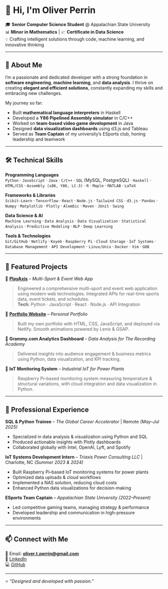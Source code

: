 # 👋 Hi, I'm Oliver Perrin

🎓 **Senior Computer Science Student** @ Appalachian State University  
📊 **Minor in Mathematics** | 📈 **Certificate in Data Science**  
💡 Crafting intelligent solutions through code, machine learning, and innovative thinking  

---

## 🚀 About Me  

I’m a passionate and dedicated developer with a strong foundation in **software engineering**, **machine learning**, and **data analysis**. I thrive on creating **elegant and efficient solutions**, constantly expanding my skills and embracing new challenges.  

My journey so far:  
- Built **mathematical language interpreters** in Haskell  
- Developed a **Y86 Pipelined Assembly simulator** in C/C++  
- Worked on **team-based video game development** in Java  
- Designed **data visualization dashboards** using d3.js and Tableau  
- Served as **Team Captain** of my university’s ESports club, honing leadership and teamwork  

---

## 🛠 Technical Skills  

**Programming Languages**  
`Python` · `JavaScript` · `Java` · `C/C++` · `SQL` (MySQL, PostgreSQL) · `Haskell` · `HTML/CSS` · `Assembly (x86, Y86, LC-3)` · `R` · `Maple` · `MATLAB` · `LaTeX`

**Frameworks & Libraries**  
`Scikit-Learn` · `TensorFlow` · `React` · `Node.js` · `Tailwind CSS` · `d3.js` · `Pandas` · `Numpy` · `Matplotlib` · `Plotly` · `Alembic` · `Maven` · `JUnit` · `Swing`

**Data Science & AI**  
`Machine Learning` · `Data Analysis` · `Data Visualization` · `Statistical Analysis` · `Predictive Modeling` · `NLP` · `Deep Learning`

**Tools & Technologies**  
`Git/GitHub` · `Netlify` · `Koyeb` · `Raspberry Pi` · `Cloud Storage` · `IoT Systems` · `Database Management` · `API Development` · `Linux/Unix` · `Docker` · `Vim` · `GDB`

---

## 🌟 Featured Projects  

🔹 [**PlayAxis**](https://playaxis.netlify.app/) – *Multi-Sport & Event Web App*  
> Engineered a comprehensive multi-sport and event web application using modern web technologies. Integrated APIs for real-time sports data, event tickets, and schedules.  
**Tech:** Python · JavaScript · React · Node.js · API Integration  

🔹 [**Portfolio Website**](https://oliverperrin.netlify.app/) – *Personal Portfolio*  
> Built my own portfolio with HTML, CSS, JavaScript, and deployed via Netlify. Smooth animations powered by Lenis & GSAP.  

🔹 **Grammy.com Analytics Dashboard** – *Data Analysis for The Recording Academy*  
> Delivered insights into audience engagement & business metrics using Python, data visualization, and KPI tracking.  

🔹 **IoT Monitoring System** – *Industrial IoT for Power Plants*  
> Raspberry Pi–based monitoring system measuring temperature & structural variations, with cloud integration and data visualization in Python.  

---

## 💼 Professional Experience  

**SQL & Python Trainee** – *The Global Career Accelerator* | Remote *(May–Jul 2025)*  
- Specialized in data analysis & visualization using Python and SQL  
- Produced actionable insights with Plotly dashboards  
- Collaborated globally with Intel, OpenAI, Lyft, and Spotify  

**IoT Systems Development Intern** – *Triaxis Power Consulting LLC* | Charlotte, NC *(Summer 2023 & 2024)*  
- Built Raspberry Pi–based IoT monitoring systems for power plants  
- Optimized data uploads & cloud workflows  
- Implemented a NAS solution, reducing cloud costs  
- Enhanced Python data visualizations for decision-making  

**ESports Team Captain** – *Appalachian State University* *(2022–Present)*  
- Led competitive gaming teams, managing strategy & performance  
- Developed leadership and communication in high-pressure environments  

---

## 📫 Connect with Me  

📧 Email: **oliver.t.perrin@gmail.com**  
💼 [LinkedIn](https://www.linkedin.com/in/oliver-perrin/)  
💻 [GitHub](https://github.com/OliverPerrin)  

---

⭐️ *“Designed and developed with passion.”*  
